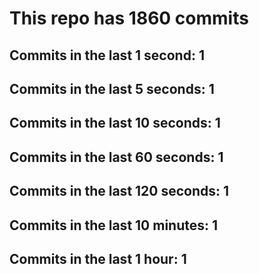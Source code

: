 # This repo has 1860 commits

## Commits in the last 1 second: 1
## Commits in the last 5 seconds: 1
## Commits in the last 10 seconds: 1
## Commits in the last 60 seconds: 1
## Commits in the last 120 seconds: 1
## Commits in the last 10 minutes: 1
## Commits in the last 1 hour: 1
